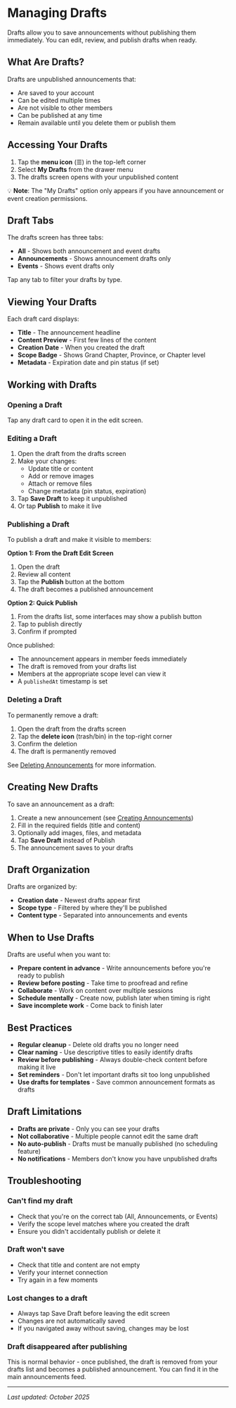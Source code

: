 # Managing Drafts

Drafts allow you to save announcements without publishing them immediately. You can edit, review, and publish drafts when ready.

## What Are Drafts?

Drafts are unpublished announcements that:

* Are saved to your account
* Can be edited multiple times
* Are not visible to other members
* Can be published at any time
* Remain available until you delete them or publish them

## Accessing Your Drafts

1. Tap the **menu icon** (☰) in the top-left corner
2. Select **My Drafts** from the drawer menu
3. The drafts screen opens with your unpublished content

💡 **Note**: The "My Drafts" option only appears if you have announcement or event creation permissions.

## Draft Tabs

The drafts screen has three tabs:

* **All** - Shows both announcement and event drafts
* **Announcements** - Shows announcement drafts only
* **Events** - Shows event drafts only

Tap any tab to filter your drafts by type.

## Viewing Your Drafts

Each draft card displays:

* **Title** - The announcement headline
* **Content Preview** - First few lines of the content
* **Creation Date** - When you created the draft
* **Scope Badge** - Shows Grand Chapter, Province, or Chapter level
* **Metadata** - Expiration date and pin status (if set)

## Working with Drafts

### Opening a Draft

Tap any draft card to open it in the edit screen.

### Editing a Draft

1. Open the draft from the drafts screen
2. Make your changes:
   * Update title or content
   * Add or remove images
   * Attach or remove files
   * Change metadata (pin status, expiration)
3. Tap **Save Draft** to keep it unpublished
4. Or tap **Publish** to make it live

### Publishing a Draft

To publish a draft and make it visible to members:

**Option 1: From the Draft Edit Screen**
1. Open the draft
2. Review all content
3. Tap the **Publish** button at the bottom
4. The draft becomes a published announcement

**Option 2: Quick Publish**
1. From the drafts list, some interfaces may show a publish button
2. Tap to publish directly
3. Confirm if prompted

Once published:
* The announcement appears in member feeds immediately
* The draft is removed from your drafts list
* Members at the appropriate scope level can view it
* A `publishedAt` timestamp is set

### Deleting a Draft

To permanently remove a draft:

1. Open the draft from the drafts screen
2. Tap the **delete icon** (trash/bin) in the top-right corner
3. Confirm the deletion
4. The draft is permanently removed

See [Deleting Announcements](deleting.md) for more information.

## Creating New Drafts

To save an announcement as a draft:

1. Create a new announcement (see [Creating Announcements](creating.md))
2. Fill in the required fields (title and content)
3. Optionally add images, files, and metadata
4. Tap **Save Draft** instead of Publish
5. The announcement saves to your drafts

## Draft Organization

Drafts are organized by:

* **Creation date** - Newest drafts appear first
* **Scope type** - Filtered by where they'll be published
* **Content type** - Separated into announcements and events

## When to Use Drafts

Drafts are useful when you want to:

* **Prepare content in advance** - Write announcements before you're ready to publish
* **Review before posting** - Take time to proofread and refine
* **Collaborate** - Work on content over multiple sessions
* **Schedule mentally** - Create now, publish later when timing is right
* **Save incomplete work** - Come back to finish later

## Best Practices

* **Regular cleanup** - Delete old drafts you no longer need
* **Clear naming** - Use descriptive titles to easily identify drafts
* **Review before publishing** - Always double-check content before making it live
* **Set reminders** - Don't let important drafts sit too long unpublished
* **Use drafts for templates** - Save common announcement formats as drafts

## Draft Limitations

* **Drafts are private** - Only you can see your drafts
* **Not collaborative** - Multiple people cannot edit the same draft
* **No auto-publish** - Drafts must be manually published (no scheduling feature)
* **No notifications** - Members don't know you have unpublished drafts

## Troubleshooting

### Can't find my draft

* Check that you're on the correct tab (All, Announcements, or Events)
* Verify the scope level matches where you created the draft
* Ensure you didn't accidentally publish or delete it

### Draft won't save

* Check that title and content are not empty
* Verify your internet connection
* Try again in a few moments

### Lost changes to a draft

* Always tap Save Draft before leaving the edit screen
* Changes are not automatically saved
* If you navigated away without saving, changes may be lost

### Draft disappeared after publishing

This is normal behavior - once published, the draft is removed from your drafts list and becomes a published announcement. You can find it in the main announcements feed.

---

_Last updated: October 2025_
